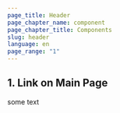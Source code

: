```yaml
---
page_title: Header
page_chapter_name: component
page_chapter_title: Components
slug: header
language: en
page_range: "1"
---
```

## 1﻿. Link on Main Page

s﻿ome text